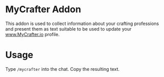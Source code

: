 # MyCrafter Addon
This addon is used to collect information about your crafting professions and present them as text suitable to be used to update your www.MyCrafter.io profile.

# Usage
Type `/mycrafter` into the chat. Copy the resulting text.
